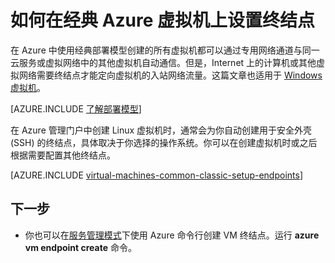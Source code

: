 <properties
	pageTitle="在经典 Linux 虚拟机上设置终结点 | Azure"
	description="了解如何在 Azure 管理门户中设置终结点以允许与 Azure 中的 Linux 虚拟机通信。"
	services="virtual-machines-linux"
	documentationCenter=""
	authors="cynthn"
	manager="timlt"
	editor=""
	tags="azure-service-management"/>

<tags
	ms.service="virtual-machines-linux"
	ms.date="01/06/2016"
	wacn.date="05/24/2016"/>

# 如何在经典 Azure 虚拟机上设置终结点

在 Azure 中使用经典部署模型创建的所有虚拟机都可以通过专用网络通道与同一云服务或虚拟网络中的其他虚拟机自动通信。但是，Internet 上的计算机或其他虚拟网络需要终结点才能定向虚拟机的入站网络流量。这篇文章也适用于 [Windows 虚拟机](/documentation/articles/virtual-machines-windows-classic-setup-endpoints)。

[AZURE.INCLUDE [了解部署模型](../includes/learn-about-deployment-models-classic-include.md)]

在 Azure 管理门户中创建 Linux 虚拟机时，通常会为你自动创建用于安全外壳 (SSH) 的终结点，具体取决于你选择的操作系统。你可以在创建虚拟机时或之后根据需要配置其他终结点。

[AZURE.INCLUDE [virtual-machines-common-classic-setup-endpoints](../includes/virtual-machines-common-classic-setup-endpoints.md)]

## 下一步

* 你也可以在[服务管理模式](/documentation/articles/virtual-machines-command-line-tools)下使用 Azure 命令行创建 VM 终结点。运行 **azure vm endpoint create** 命令。

<!---HONumber=Mooncake_0215_2016-->